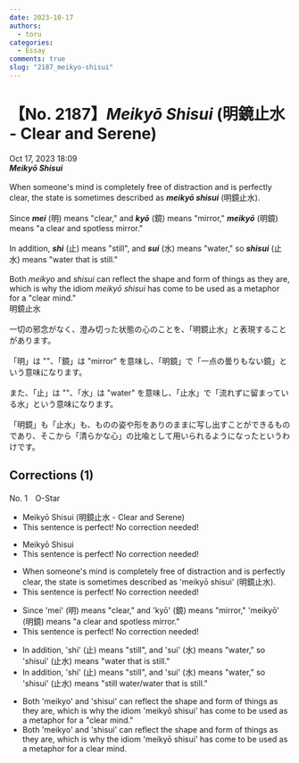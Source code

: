 ```yaml
---
date: 2023-10-17
authors:
  - toru
categories:
  - Essay
comments: true
slug: "2187_meikyo-shisui"
---
```


# 【No. 2187】<strong><em>Meikyō Shisui</strong></em> (明鏡止水 -  Clear and Serene)
<div class="date">Oct 17, 2023 18:09</div>
<div id="post"><div id="body_show_ori">
<strong><em>Meikyō Shisui</strong></em><br/><br/>When someone's mind is completely free of distraction and is perfectly clear, the state is sometimes described as <strong><em>meikyō shisui</em></strong> (明鏡止水).<br/><br/>Since <strong><em>mei</em></strong> (明) means "clear," and <strong><em>kyō</em></strong> (鏡) means "mirror," <strong><em>meikyō</em></strong> (明鏡) means "a clear and spotless mirror."<br/><br/>In addition, <strong><em>shi</em></strong> (止) means "still", and <strong><em>sui</em></strong> (水) means "water," so <strong><em>shisui</em></strong> (止水) means "water that is still."<br/><br/>Both <em>meikyo</em> and <em>shisui</em> can reflect the shape and form of things as they are, which is why the idiom <em>meikyō shisui</em> has come to be used as a metaphor for a "clear mind."
</div></div>

<!-- more -->

<div id="post_ja"><div id="body_show_mo">
明鏡止水<br/><br/>一切の邪念がなく、澄み切った状態の心のことを、「明鏡止水」と表現することがあります。<br/><br/>「明」は ""、「鏡」は "mirror" を意味し、「明鏡」で「一点の曇りもない鏡」という意味になります。<br/><br/>また、「止」は ""、「水」は "water" を意味し、「止水」で「流れずに留まっている水」という意味になります。<br/><br/>「明鏡」も「止水」も、ものの姿や形をありのままに写し出すことができるものであり、そこから「清らかな心」の比喩として用いられるようになったというわけです。
</div></div>

## Corrections (1)
<div id="block"><div class="first_name"> No. 1　<span class="just_name">O-Star</span></div><div id="block2">
<ul class="correction_field">
<li class="incorrect">Meikyō Shisui (明鏡止水 -  Clear and Serene)</li>
<li class="corrected perfect">This sentence is perfect! No correction needed!</li>
</ul>
<ul class="correction_field">
<li class="incorrect">Meikyō Shisui</li>
<li class="corrected perfect">This sentence is perfect! No correction needed!</li>
</ul>
<ul class="correction_field">
<li class="incorrect">When someone's mind is completely free of distraction and is perfectly clear, the state is sometimes described as 'meikyō shisui' (明鏡止水).</li>
<li class="corrected perfect">This sentence is perfect! No correction needed!</li>
</ul>
<ul class="correction_field">
<li class="incorrect">Since 'mei' (明) means "clear," and 'kyō' (鏡) means "mirror," 'meikyō' (明鏡) means "a clear and spotless mirror."</li>
<li class="corrected perfect">This sentence is perfect! No correction needed!</li>
</ul>
<ul class="correction_field">
<li class="incorrect">In addition, 'shi' (止) means "still", and 'sui' (水) means "water," so 'shisui' (止水) means "water that is still."</li>
<li class="corrected correct">
In addition, 'shi' (止) means "still", and 'sui' (水) means "water," so 'shisui' (止水) means "<span class="f_blue">still water/water that is still</span>."
</li>
</ul>
<ul class="correction_field">
<li class="incorrect">Both 'meikyo' and 'shisui' can reflect the shape and form of things as they are, which is why the idiom 'meikyō shisui' has come to be used as a metaphor for a "clear mind."</li>
<li class="corrected correct">
Both 'meikyo' and 'shisui' can reflect the shape and form of things as they are, which is why the idiom 'meikyō shisui' has come to be used as a metaphor for <span class="f_bold">a clear mind.</span>
</li>
</ul>
</div></div>

